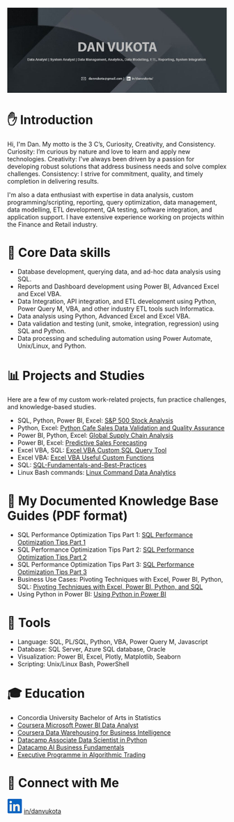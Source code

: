 ![banner](https://github.com/danvuk567/danvuk567/blob/main/images/Banner4.jpg?raw=true)

# ✋ Introduction

Hi, I'm Dan. My motto is the 3 C’s, Curiosity, Creativity, and Consistency. Curiosity: I’m curious by nature and love to learn and apply new technologies. Creativity: I've always been driven by a passion for developing robust solutions that address business needs and solve complex challenges. Consistency: I strive for commitment, quality, and timely completion in delivering results. 

I'm also a data enthusiast with expertise in data analysis, custom programming/scripting, reporting, query optimization, data management, data modelling, ETL development, QA testing, software integration, and application support. I have extensive experience working on projects within the Finance and Retail industry.

# 🔨 Core Data skills

* Database development, querying data, and ad-hoc data analysis using SQL.
* Reports and Dashboard development using Power BI, Advanced Excel and Excel VBA.
* Data Integration, API integration, and ETL development using Python, Power Query M, VBA, and other industry ETL tools such Informatica.
* Data analysis using Python, Advanced Excel and Excel VBA.
* Data validation and testing (unit, smoke, integration, regression) using SQL and Python.
* Data processing and scheduling automation using Power Automate, Unix/Linux, and Python.

# 📊 Projects and Studies

Here are a few of my custom work-related projects, fun practice challenges, and knowledge-based studies.

* SQL, Python, Power BI, Excel: [S&P 500 Stock Analysis](https://github.com/danvuk567/SP500-Stock-Analysis)
* Python, Excel: [Python Cafe Sales Data Validation and Quality Assurance](https://github.com/danvuk567/Python-Cafe-Sales-Data-Validation)
* Power BI, Python, Excel: [Global Supply Chain Analysis](https://github.com/danvuk567/Global-Supply-Chain-Analysis)
* Power BI, Excel: [Predictive Sales Forecasting](https://github.com/danvuk567/Predictive-Sales-Forecasting)
* Excel VBA, SQL: [Excel VBA Custom SQL Query Tool](https://github.com/danvuk567/Excel_VBA-Custom-SQL-Query-Tool)
* Excel VBA: [Excel VBA Useful Custom Functions](https://github.com/danvuk567/Excel_VBA-Useful-Custom-Functions)
* SQL: [SQL-Fundamentals-and-Best-Practices](https://github.com/danvuk567/SQL-Fundamentals-and-Best-Practices)
* Linux Bash commands: [Linux Command Data Analytics](https://github.com/danvuk567/Linux-Command-Data-Analytics)

# 📝 My Documented Knowledge Base Guides (PDF format) 

* SQL Performance Optimization Tips Part 1: [SQL Performance Optimization Tips Part 1](https://github.com/danvuk567/danvuk567/blob/main/Files/SQL_Performance_Optimization_Tips_Part1.pdf)
* SQL Performance Optimization Tips Part 2: [SQL Performance Optimization Tips Part 2](https://github.com/danvuk567/danvuk567/blob/main/Files/SQL_Performance_Optimization_Tips_Part2.pdf)
* SQL Performance Optimization Tips Part 3: [SQL Performance Optimization Tips Part 3](https://github.com/danvuk567/danvuk567/blob/main/Files/SQL_Performance_Optimization_Tips_Part3.pdf)
* Business Use Cases: Pivoting Techniques with Excel, Power BI, Python, SQL: [Pivoting Techniques with Excel, Power BI, Python, and SQL](https://github.com/danvuk567/danvuk567/blob/main/Files/Comparative_Approach_Pivoting_Excel_Power_BI_Python_SQL.pdf)
* Using Python in Power BI: [Using Python in Power BI](https://github.com/danvuk567/danvuk567/blob/main/Files/Using_Python_In_Power_BI.pdf)

# 🔧 Tools

* Language: SQL, PL/SQL, Python, VBA, Power Query M, Javascript
* Database: SQL Server, Azure SQL database, Oracle
* Visualization: Power BI, Excel, Plotly, Matplotlib, Seaborn
* Scripting: Unix/Linux Bash, PowerShell

# 🎓 Education

* Concordia University Bachelor of Arts in Statistics
* [Coursera Microsoft Power BI Data Analyst](https://www.coursera.org/account/accomplishments/specialization/certificate/N9DA5MVENNXH)
* [Coursera Data Warehousing for Business Intelligence](https://www.coursera.org/account/accomplishments/specialization/FJ7WBPQJJZL8)
* [Datacamp Associate Data Scientist in Python](https://www.datacamp.com/completed/statement-of-accomplishment/track/5b8c8647048f9150e6ce597a98544a9ecb6009e3)
* [Datacamp AI Business Fundamentals](https://www.datacamp.com/completed/statement-of-accomplishment/track/dbc64a8fcb55c097ea31f7e396dd1f19864c4e2c)
* [Executive Programme in Algorithmic Trading](https://www.credential.net/daf2b3eb-8485-415d-94c7-19264059a51a#gs.gsa1g1)

# 🤝 Connect with Me

![Linkedin Logo](https://github.com/danvuk567/danvuk567/blob/main/images/LinkedIn.png?raw=true) [in/danvukota](https://www.linkedin.com/in/danvukota/)

  

